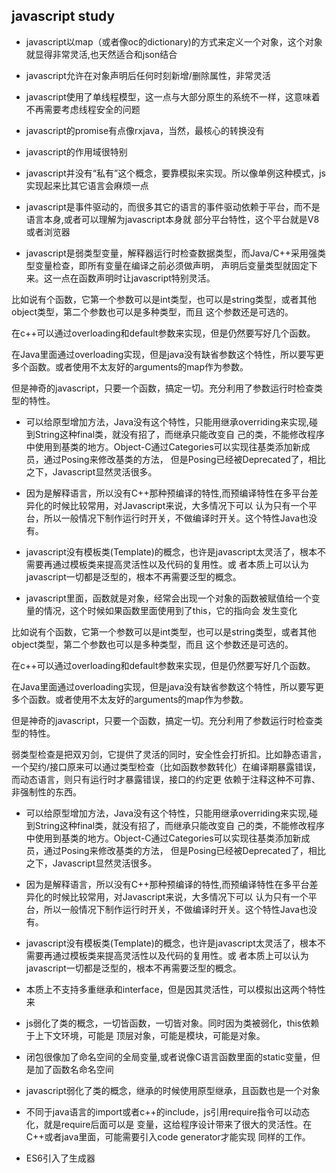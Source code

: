 ## javascript study

 * javascript以map（或者像oc的dictionary)的方式来定义一个对象，这个对象就显得非常灵活,也天然适合和json结合

 * javascript允许在对象声明后任何时刻新增/删除属性，非常灵活
 
 * javascript使用了单线程模型，这一点与大部分原生的系统不一样，这意味着不再需要考虑线程安全的问题
 
 * javascript的promise有点像rxjava，当然，最核心的转换没有
 
 * javascript的作用域很特别
 
 * javascript并没有“私有”这个概念，要靠模拟来实现。所以像单例这种模式，js实现起来比其它语言会麻烦一点
 
 * javascript是事件驱动的，而很多其它的语言的事件驱动依赖于平台，而不是语言本身,或者可以理解为javascript本身就
 部分平台特性，这个平台就是V8或者浏览器

 * javascript是弱类型变量，解释器运行时检查数据类型，而Java/C++采用强类型变量检查，即所有变量在编译之前必须做声明，
 声明后变量类型就固定下来。这一点在函数声明时让javascript特别灵活。

 比如说有个函数，它第一个参数可以是int类型，也可以是string类型，或者其他object类型，第二个参数也可以是多种类型，而且
 这个参数还是可选的。

 在c++可以通过overloading和default参数来实现，但是仍然要写好几个函数。

 在Java里面通过overloading实现，但是java没有缺省参数这个特性，所以要写更多个函数。或者使用不太友好的arguments的map作为参数。


 但是神奇的javascript，只要一个函数，搞定一切。充分利用了参数运行时检查类型的特性。

 * 可以给原型增加方法，Java没有这个特性，只能用继承overriding来实现,碰到String这种final类，就没有招了，而继承只能改变自
 己的类，不能修改程序中使用到基类的地方。Object-C通过Categories可以实现往基类添加新成员，通过Posing来修改基类的方法，
 但是Posing已经被Deprecated了，相比之下，Javascript显然灵活很多。

 * 因为是解释语言，所以没有C++那种预编译的特性,而预编译特性在多平台差异化的时候比较常用，对Javascript来说，大多情况下可以
 认为只有一个平台，所以一般情况下制作运行时开关，不做编译时开关。这个特性Java也没有。

 * javascript没有模板类(Template)的概念，也许是javascript太灵活了，根本不需要再通过模板类来提高灵活性以及代码的复用性。或
 者本质上可以认为javascript一切都是泛型的，根本不再需要泛型的概念。
 
 * javascript里面，函数就是对象，经常会出现一个对象的函数被赋值给一个变量的情况，这个时候如果函数里面使用到了this，它的指向会
 发生变化

 比如说有个函数，它第一个参数可以是int类型，也可以是string类型，或者其他object类型，第二个参数也可以是多种类型，而且
 这个参数还是可选的。

 在c++可以通过overloading和default参数来实现，但是仍然要写好几个函数。

 在Java里面通过overloading实现，但是java没有缺省参数这个特性，所以要写更多个函数。或者使用不太友好的arguments的map作为参数。


 但是神奇的javascript，只要一个函数，搞定一切。充分利用了参数运行时检查类型的特性。

 弱类型检查是把双刃剑，它提供了灵活的同时，安全性会打折扣。比如静态语言，一个契约/接口原来可以通过类型检查（比如函数参数转化）在编译期暴露错误，而动态语言，则只有运行时才暴露错误，接口的约定更
 依赖于注释这种不可靠、非强制性的东西。

 * 可以给原型增加方法，Java没有这个特性，只能用继承overriding来实现,碰到String这种final类，就没有招了，而继承只能改变自
 己的类，不能修改程序中使用到基类的地方。Object-C通过Categories可以实现往基类添加新成员，通过Posing来修改基类的方法，
 但是Posing已经被Deprecated了，相比之下，Javascript显然灵活很多。

 * 因为是解释语言，所以没有C++那种预编译的特性,而预编译特性在多平台差异化的时候比较常用，对Javascript来说，大多情况下可以
 认为只有一个平台，所以一般情况下制作运行时开关，不做编译时开关。这个特性Java也没有。

 * javascript没有模板类(Template)的概念，也许是javascript太灵活了，根本不需要再通过模板类来提高灵活性以及代码的复用性。或
 者本质上可以认为javascript一切都是泛型的，根本不再需要泛型的概念。

 * 本质上不支持多重继承和interface，但是因其灵活性，可以模拟出这两个特性来

 * js弱化了类的概念，一切皆函数，一切皆对象。同时因为类被弱化，this依赖于上下文环境，可能是
 顶层对象，可能是模块，可能是对象。

 * 闭包很像加了命名空间的全局变量,或者说像C语言函数里面的static变量，但是加了函数名命名空间

 * javascript弱化了类的概念，继承的时候使用原型继承，且函数也是一个对象

 * 不同于java语言的import或者c++的include，js引用require指令可以动态化，就是require后面可以是
 变量，这给程序设计带来了很大的灵活性。在C++或者java里面，可能需要引入code generator才能实现
 同样的工作。

 * ES6引入了生成器
